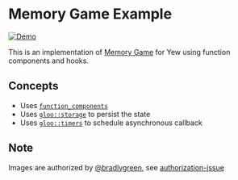 # Memory Game Example

[![Demo](https://img.shields.io/website?label=demo&url=https%3A%2F%2Fexamples.yew.rs%2Ffunction_memory_game)](https://examples.yew.rs/function_memory_game)

This is an implementation of [Memory Game](https://github.com/bradlygreen/Memory-Game) for Yew using function components and hooks.

## Concepts

- Uses [`function_components`](https://yew.rs/docs/next/concepts/function-components)
- Uses [`gloo::storage`](https://docs.rs/gloo-storage/0.2.0/gloo_storage/index.html) to persist the state
- Uses [`gloo::timers`](https://docs.rs/gloo-timers/0.2.2/gloo_timers/index.html) to schedule asynchronous callback

## Note

Images are authorized by [@bradlygreen](https://github.com/bradlygreen), see [authorization-issue](https://github.com/bradlygreen/Memory-Game/issues/6)